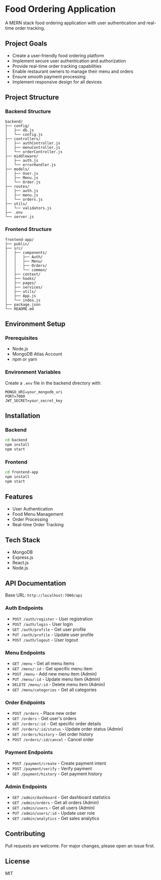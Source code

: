 # Food Ordering Application

A MERN stack food ordering application with user authentication and real-time order tracking.

## Project Goals
- Create a user-friendly food ordering platform
- Implement secure user authentication and authorization
- Provide real-time order tracking capabilities
- Enable restaurant owners to manage their menu and orders
- Ensure smooth payment processing
- Implement responsive design for all devices

## Project Structure

### Backend Structure
```
backend/
├── config/
│   ├── db.js
│   └── config.js
├── controllers/
│   ├── authController.js
│   ├── menuController.js
│   └── orderController.js
├── middleware/
│   ├── auth.js
│   └── errorHandler.js
├── models/
│   ├── User.js
│   ├── Menu.js
│   └── Order.js
├── routes/
│   ├── auth.js
│   ├── menu.js
│   └── orders.js
├── utils/
│   └── validators.js
├── .env
└── server.js
```

### Frontend Structure
```
frontend-app/
├── public/
├── src/
│   ├── components/
│   │   ├── Auth/
│   │   ├── Menu/
│   │   ├── Orders/
│   │   └── common/
│   ├── context/
│   ├── hooks/
│   ├── pages/
│   ├── services/
│   ├── utils/
│   ├── App.js
│   └── index.js
├── package.json
└── README.md
```

## Environment Setup

### Prerequisites
- Node.js
- MongoDB Atlas Account
- npm or yarn

### Environment Variables
Create a `.env` file in the backend directory with:
```
MONGO_URI=your_mongodb_uri
PORT=7000
JWT_SECRET=your_secret_key
```

## Installation

### Backend
```bash
cd backend
npm install
npm start
```

### Frontend
```bash
cd frontend-app
npm install
npm start
```

## Features
- User Authentication
- Food Menu Management
- Order Processing
- Real-time Order Tracking

## Tech Stack
- MongoDB
- Express.js
- React.js
- Node.js

## API Documentation
Base URL: `http://localhost:7000/api`

### Auth Endpoints
- `POST /auth/register` - User registration
- `POST /auth/login` - User login
- `GET /auth/profile` - Get user profile
- `PUT /auth/profile` - Update user profile
- `POST /auth/logout` - User logout

### Menu Endpoints
- `GET /menu` - Get all menu items
- `GET /menu/:id` - Get specific menu item
- `POST /menu` - Add new menu item (Admin)
- `PUT /menu/:id` - Update menu item (Admin)
- `DELETE /menu/:id` - Delete menu item (Admin)
- `GET /menu/categories` - Get all categories

### Order Endpoints
- `POST /orders` - Place new order
- `GET /orders` - Get user's orders
- `GET /orders/:id` - Get specific order details
- `PUT /orders/:id/status` - Update order status (Admin)
- `GET /orders/history` - Get order history
- `POST /orders/:id/cancel` - Cancel order

### Payment Endpoints
- `POST /payment/create` - Create payment intent
- `POST /payment/verify` - Verify payment
- `GET /payment/history` - Get payment history

### Admin Endpoints
- `GET /admin/dashboard` - Get dashboard statistics
- `GET /admin/orders` - Get all orders (Admin)
- `GET /admin/users` - Get all users (Admin)
- `PUT /admin/users/:id` - Update user role
- `GET /admin/analytics` - Get sales analytics

## Contributing
Pull requests are welcome. For major changes, please open an issue first.

## License
MIT
